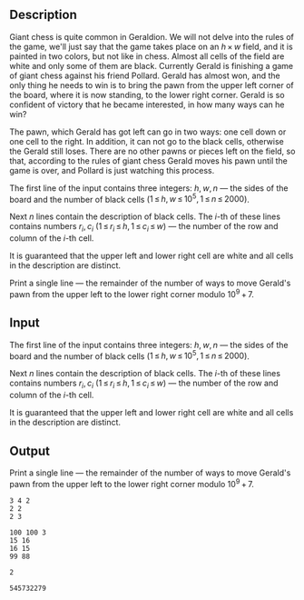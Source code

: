 ## Description

<div><p>Giant chess is quite common in Geraldion. We will not delve into the rules of the game, we'll just say that the game takes place on an <span class="tex-span"><i>h</i> × <i>w</i></span> field, and it is painted in two colors, but not like in chess. Almost all cells of the field are white and only some of them are black. Currently Gerald is finishing a game of giant chess against his friend Pollard. Gerald has almost won, and the only thing he needs to win is to bring the pawn from the upper left corner of the board, where it is now standing, to the lower right corner. Gerald is so confident of victory that he became interested, in how many ways can he win?</p><p>The pawn, which Gerald has got left can go in two ways: one cell down or one cell to the right. In addition, it can not go to the black cells, otherwise the Gerald still loses. There are no other pawns or pieces left on the field, so that, according to the rules of giant chess Gerald moves his pawn until the game is over, and Pollard is just watching this process.</p></div><div class="input-specification"><p>The first line of the input contains three integers: <span class="tex-span"><i>h</i>, <i>w</i>, <i>n</i></span> — the sides of the board and the number of black cells (<span class="tex-span">1 ≤ <i>h</i>, <i>w</i> ≤ 10<sup class="upper-index">5</sup>, 1 ≤ <i>n</i> ≤ 2000</span>). </p><p>Next <span class="tex-span"><i>n</i></span> lines contain the description of black cells. The <span class="tex-span"><i>i</i></span>-th of these lines contains numbers <span class="tex-span"><i>r</i><sub class="lower-index"><i>i</i></sub>, <i>c</i><sub class="lower-index"><i>i</i></sub></span> (<span class="tex-span">1 ≤ <i>r</i><sub class="lower-index"><i>i</i></sub> ≤ <i>h</i>, 1 ≤ <i>c</i><sub class="lower-index"><i>i</i></sub> ≤ <i>w</i></span>) — the number of the row and column of the <span class="tex-span"><i>i</i></span>-th cell.</p><p>It is guaranteed that the upper left and lower right cell are white and all cells in the description are distinct.</p></div><div class="output-specification"><p>Print a single line — the remainder of the number of ways to move Gerald's pawn from the upper left to the lower right corner modulo <span class="tex-span">10<sup class="upper-index">9</sup> + 7</span>.</p></div>

## Input

<p>The first line of the input contains three integers: <span class="tex-span"><i>h</i>, <i>w</i>, <i>n</i></span> — the sides of the board and the number of black cells (<span class="tex-span">1 ≤ <i>h</i>, <i>w</i> ≤ 10<sup class="upper-index">5</sup>, 1 ≤ <i>n</i> ≤ 2000</span>). </p><p>Next <span class="tex-span"><i>n</i></span> lines contain the description of black cells. The <span class="tex-span"><i>i</i></span>-th of these lines contains numbers <span class="tex-span"><i>r</i><sub class="lower-index"><i>i</i></sub>, <i>c</i><sub class="lower-index"><i>i</i></sub></span> (<span class="tex-span">1 ≤ <i>r</i><sub class="lower-index"><i>i</i></sub> ≤ <i>h</i>, 1 ≤ <i>c</i><sub class="lower-index"><i>i</i></sub> ≤ <i>w</i></span>) — the number of the row and column of the <span class="tex-span"><i>i</i></span>-th cell.</p><p>It is guaranteed that the upper left and lower right cell are white and all cells in the description are distinct.</p>

## Output

<p>Print a single line — the remainder of the number of ways to move Gerald's pawn from the upper left to the lower right corner modulo <span class="tex-span">10<sup class="upper-index">9</sup> + 7</span>.</p>





```input1
3 4 2
2 2
2 3

```




```input2
100 100 3
15 16
16 15
99 88

```




```output1
2

```




```output2
545732279

```


